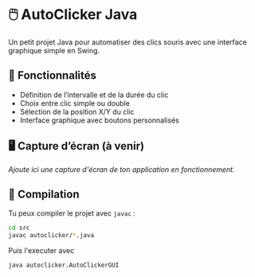 # 🖱️ AutoClicker Java

Un petit projet Java pour automatiser des clics souris avec une interface graphique simple en Swing.

## 🚀 Fonctionnalités

- Définition de l’intervalle et de la durée du clic
- Choix entre clic simple ou double
- Sélection de la position X/Y du clic
- Interface graphique avec boutons personnalisés

## 🖥️ Capture d’écran (à venir)

*Ajoute ici une capture d'écran de ton application en fonctionnement.*


## 🔧 Compilation

Tu peux compiler le projet avec `javac` :

```bash
cd src
javac autoclicker/*.java
```

Puis l'executer avec 

```bash
java autoclicker.AutoClickerGUI
```